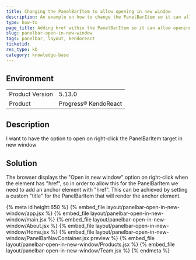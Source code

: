 ```yaml
---
title: Changing the PanelBarItem to allow opening in new window
description: An example on how to change the PanelBarItem so it can allow opening in new window
type: how-to
page_title: Adding href within the PanelBarItem so it can allow opening in new window on right-click - KendoReact PanelBar
slug: panelbar-open-in-new-window
tags: panelbar, layout, kendoreact
ticketid: 
res_type: kb
category: knowledge-base
---
```


## Environment

<table>
	<tbody>
		<tr>
			<td>Product Version</td>
			<td>5.13.0</td>
		</tr>
		<tr>
			<td>Product</td>
			<td>Progress® KendoReact</td>
		</tr>
	</tbody>
</table>

## Description
I want to have the option to open on right-click the PanelBarItem target in new window

## Solution
The browser displays the "Open in new window" option on right-click when the element has "href", so in order to allow this for the PanelBarItem we need to add an anchor element with "href". This can be achieved by setting a custom "title" for the PanelBarItem that will render the anchor element.

{% meta id height:650 %}
{% embed_file layout/panelbar-open-in-new-window/app.jsx %}
{% embed_file layout/panelbar-open-in-new-window/main.jsx %}
{% embed_file layout/panelbar-open-in-new-window/About.jsx %} 
{% embed_file layout/panelbar-open-in-new-window/Home.jsx %} 
{% embed_file layout/panelbar-open-in-new-window/PanelBarNavContainer.jsx preview %}
{% embed_file layout/panelbar-open-in-new-window/Products.jsx %}
{% embed_file layout/panelbar-open-in-new-window/Team.jsx %}
{% endmeta %}
